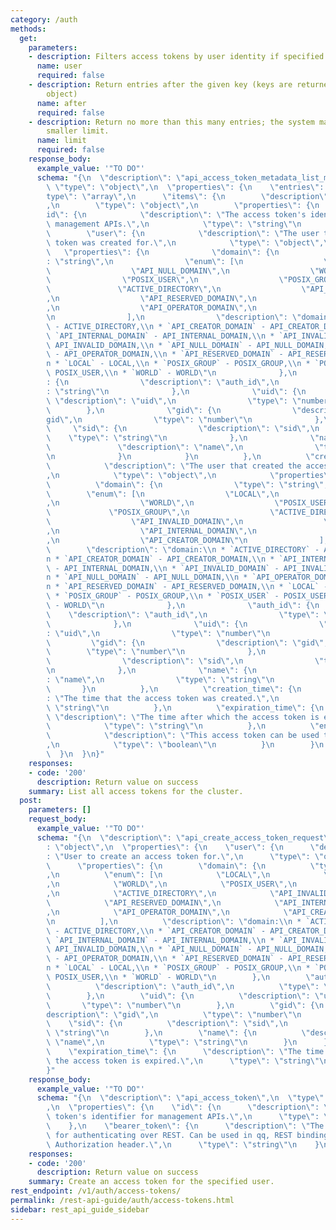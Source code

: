 ```yaml
---
category: /auth
methods:
  get:
    parameters:
    - description: Filters access tokens by user identity if specified.
      name: user
      required: false
    - description: Return entries after the given key (keys are returned in the paging
        object)
      name: after
      required: false
    - description: Return no more than this many entries; the system may choose a
        smaller limit.
      name: limit
      required: false
    response_body:
      example_value: '"TO DO"'
      schema: "{\n  \"description\": \"api_access_token_metadata_list_model\",\n \
        \ \"type\": \"object\",\n  \"properties\": {\n    \"entries\": {\n      \"\
        type\": \"array\",\n      \"items\": {\n        \"description\": \"entries\"\
        ,\n        \"type\": \"object\",\n        \"properties\": {\n          \"\
        id\": {\n            \"description\": \"The access token's identifier for\
        \ management APIs.\",\n            \"type\": \"string\"\n          },\n  \
        \        \"user\": {\n            \"description\": \"The user that the access\
        \ token was created for.\",\n            \"type\": \"object\",\n         \
        \   \"properties\": {\n              \"domain\": {\n                \"type\"\
        : \"string\",\n                \"enum\": [\n                  \"LOCAL\",\n\
        \                  \"API_NULL_DOMAIN\",\n                  \"WORLD\",\n  \
        \                \"POSIX_USER\",\n                  \"POSIX_GROUP\",\n   \
        \               \"ACTIVE_DIRECTORY\",\n                  \"API_INVALID_DOMAIN\"\
        ,\n                  \"API_RESERVED_DOMAIN\",\n                  \"API_INTERNAL_DOMAIN\"\
        ,\n                  \"API_OPERATOR_DOMAIN\",\n                  \"API_CREATOR_DOMAIN\"\
        \n                ],\n                \"description\": \"domain:\\n * `ACTIVE_DIRECTORY`\
        \ - ACTIVE_DIRECTORY,\\n * `API_CREATOR_DOMAIN` - API_CREATOR_DOMAIN,\\n *\
        \ `API_INTERNAL_DOMAIN` - API_INTERNAL_DOMAIN,\\n * `API_INVALID_DOMAIN` -\
        \ API_INVALID_DOMAIN,\\n * `API_NULL_DOMAIN` - API_NULL_DOMAIN,\\n * `API_OPERATOR_DOMAIN`\
        \ - API_OPERATOR_DOMAIN,\\n * `API_RESERVED_DOMAIN` - API_RESERVED_DOMAIN,\\\
        n * `LOCAL` - LOCAL,\\n * `POSIX_GROUP` - POSIX_GROUP,\\n * `POSIX_USER` -\
        \ POSIX_USER,\\n * `WORLD` - WORLD\"\n              },\n              \"auth_id\"\
        : {\n                \"description\": \"auth_id\",\n                \"type\"\
        : \"string\"\n              },\n              \"uid\": {\n               \
        \ \"description\": \"uid\",\n                \"type\": \"number\"\n      \
        \        },\n              \"gid\": {\n                \"description\": \"\
        gid\",\n                \"type\": \"number\"\n              },\n         \
        \     \"sid\": {\n                \"description\": \"sid\",\n            \
        \    \"type\": \"string\"\n              },\n              \"name\": {\n \
        \               \"description\": \"name\",\n                \"type\": \"string\"\
        \n              }\n            }\n          },\n          \"creator\": {\n\
        \            \"description\": \"The user that created the access token.\"\
        ,\n            \"type\": \"object\",\n            \"properties\": {\n    \
        \          \"domain\": {\n                \"type\": \"string\",\n        \
        \        \"enum\": [\n                  \"LOCAL\",\n                  \"API_NULL_DOMAIN\"\
        ,\n                  \"WORLD\",\n                  \"POSIX_USER\",\n     \
        \             \"POSIX_GROUP\",\n                  \"ACTIVE_DIRECTORY\",\n\
        \                  \"API_INVALID_DOMAIN\",\n                  \"API_RESERVED_DOMAIN\"\
        ,\n                  \"API_INTERNAL_DOMAIN\",\n                  \"API_OPERATOR_DOMAIN\"\
        ,\n                  \"API_CREATOR_DOMAIN\"\n                ],\n        \
        \        \"description\": \"domain:\\n * `ACTIVE_DIRECTORY` - ACTIVE_DIRECTORY,\\\
        n * `API_CREATOR_DOMAIN` - API_CREATOR_DOMAIN,\\n * `API_INTERNAL_DOMAIN`\
        \ - API_INTERNAL_DOMAIN,\\n * `API_INVALID_DOMAIN` - API_INVALID_DOMAIN,\\\
        n * `API_NULL_DOMAIN` - API_NULL_DOMAIN,\\n * `API_OPERATOR_DOMAIN` - API_OPERATOR_DOMAIN,\\\
        n * `API_RESERVED_DOMAIN` - API_RESERVED_DOMAIN,\\n * `LOCAL` - LOCAL,\\n\
        \ * `POSIX_GROUP` - POSIX_GROUP,\\n * `POSIX_USER` - POSIX_USER,\\n * `WORLD`\
        \ - WORLD\"\n              },\n              \"auth_id\": {\n            \
        \    \"description\": \"auth_id\",\n                \"type\": \"string\"\n\
        \              },\n              \"uid\": {\n                \"description\"\
        : \"uid\",\n                \"type\": \"number\"\n              },\n     \
        \         \"gid\": {\n                \"description\": \"gid\",\n        \
        \        \"type\": \"number\"\n              },\n              \"sid\": {\n\
        \                \"description\": \"sid\",\n                \"type\": \"string\"\
        \n              },\n              \"name\": {\n                \"description\"\
        : \"name\",\n                \"type\": \"string\"\n              }\n     \
        \       }\n          },\n          \"creation_time\": {\n            \"description\"\
        : \"The time that the access token was created.\",\n            \"type\":\
        \ \"string\"\n          },\n          \"expiration_time\": {\n           \
        \ \"description\": \"The time after which the access token is expired.\",\n\
        \            \"type\": \"string\"\n          },\n          \"enabled\": {\n\
        \            \"description\": \"This access token can be used to authenticate.\"\
        ,\n            \"type\": \"boolean\"\n          }\n        }\n      }\n  \
        \  }\n  }\n}"
    responses:
    - code: '200'
      description: Return value on success
    summary: List all access tokens for the cluster.
  post:
    parameters: []
    request_body:
      example_value: '"TO DO"'
      schema: "{\n  \"description\": \"api_create_access_token_request\",\n  \"type\"\
        : \"object\",\n  \"properties\": {\n    \"user\": {\n      \"description\"\
        : \"User to create an access token for.\",\n      \"type\": \"object\",\n\
        \      \"properties\": {\n        \"domain\": {\n          \"type\": \"string\"\
        ,\n          \"enum\": [\n            \"LOCAL\",\n            \"API_NULL_DOMAIN\"\
        ,\n            \"WORLD\",\n            \"POSIX_USER\",\n            \"POSIX_GROUP\"\
        ,\n            \"ACTIVE_DIRECTORY\",\n            \"API_INVALID_DOMAIN\",\n\
        \            \"API_RESERVED_DOMAIN\",\n            \"API_INTERNAL_DOMAIN\"\
        ,\n            \"API_OPERATOR_DOMAIN\",\n            \"API_CREATOR_DOMAIN\"\
        \n          ],\n          \"description\": \"domain:\\n * `ACTIVE_DIRECTORY`\
        \ - ACTIVE_DIRECTORY,\\n * `API_CREATOR_DOMAIN` - API_CREATOR_DOMAIN,\\n *\
        \ `API_INTERNAL_DOMAIN` - API_INTERNAL_DOMAIN,\\n * `API_INVALID_DOMAIN` -\
        \ API_INVALID_DOMAIN,\\n * `API_NULL_DOMAIN` - API_NULL_DOMAIN,\\n * `API_OPERATOR_DOMAIN`\
        \ - API_OPERATOR_DOMAIN,\\n * `API_RESERVED_DOMAIN` - API_RESERVED_DOMAIN,\\\
        n * `LOCAL` - LOCAL,\\n * `POSIX_GROUP` - POSIX_GROUP,\\n * `POSIX_USER` -\
        \ POSIX_USER,\\n * `WORLD` - WORLD\"\n        },\n        \"auth_id\": {\n\
        \          \"description\": \"auth_id\",\n          \"type\": \"string\"\n\
        \        },\n        \"uid\": {\n          \"description\": \"uid\",\n   \
        \       \"type\": \"number\"\n        },\n        \"gid\": {\n          \"\
        description\": \"gid\",\n          \"type\": \"number\"\n        },\n    \
        \    \"sid\": {\n          \"description\": \"sid\",\n          \"type\":\
        \ \"string\"\n        },\n        \"name\": {\n          \"description\":\
        \ \"name\",\n          \"type\": \"string\"\n        }\n      }\n    },\n\
        \    \"expiration_time\": {\n      \"description\": \"The time after which\
        \ the access token is expired.\",\n      \"type\": \"string\"\n    }\n  }\n\
        }"
    response_body:
      example_value: '"TO DO"'
      schema: "{\n  \"description\": \"api_access_token\",\n  \"type\": \"object\"\
        ,\n  \"properties\": {\n    \"id\": {\n      \"description\": \"The access\
        \ token's identifier for management APIs.\",\n      \"type\": \"string\"\n\
        \    },\n    \"bearer_token\": {\n      \"description\": \"The bearer token\
        \ for authenticating over REST. Can be used in qq, REST bindings, or an HTTP\
        \ Authorization header.\",\n      \"type\": \"string\"\n    }\n  }\n}"
    responses:
    - code: '200'
      description: Return value on success
    summary: Create an access token for the specified user.
rest_endpoint: /v1/auth/access-tokens/
permalink: /rest-api-guide/auth/access-tokens.html
sidebar: rest_api_guide_sidebar
---
```

